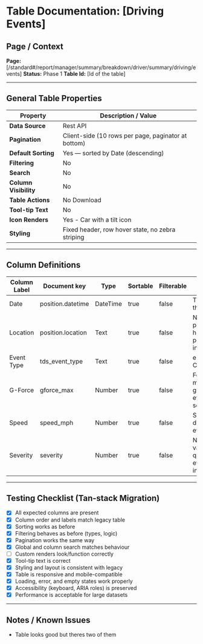 # Table Documentation: [Driving Events]

## Page / Context
**Page:** [/standard#/report/manager/summary/breakdown/driver/summary/driving/events]
**Status:** Phase 1
**Table Id:** [Id of the table]

---

## General Table Properties

| Property              | Description / Value                                                  |
|-----------------------|----------------------------------------------------------------------|
| **Data Source**       | Rest API                                                        |
| **Pagination**        | Client-side (10 rows per page, paginator at bottom)                  |
| **Default Sorting**   | Yes — sorted by Date (descending)                                    |
| **Filtering**         | No                                                                   |
| **Search**            | No                                                                   |
| **Column Visibility** | No                                                                   |
| **Table Actions**     | No Download                                                          |
| **Tool-tip Text**     | No                                                                   |
| **Icon Renders**      | Yes - Car with a tilt icon                                           |
| **Styling**           | Fixed header, row hover state, no zebra striping                     |

---

## Column Definitions

| Column Label | Document key      | Type       | Sortable | Filterable | Notes                                          |
|--------------|-------------------|------------|----------|------------|------------------------------------------------|
| Date         | position.datetime | DateTime   | true     | false      | Timestamp of the event                         |
| Location     | position.location | Text       | true     | false      | Not populated here — placeholder in table      |
| Event Type   | tds_event_type    | Text       | true     | false      | e.g., Braking, CorneringLeft                   |
| G-Force      | gforce_max        | Number     | true     | false      | Force measured in g; indicates event severity  |
| Speed        | speed_mph         | Number     | true     | false      | Speed in mph during the event                  |
| Severity     | severity          | Number     | true     | false      | Numeric value quantifying event intensity      |

---

## Testing Checklist (Tan-stack Migration)

- [x] All expected columns are present
- [x] Column order and labels match legacy table
- [x] Sorting works as before
- [x] Filtering behaves as before (types, logic)
- [x] Pagination works the same way
- [x] Global and column search matches behaviour
- [ ] Custom renders look/function correctly
- [x] Tool-tip text is correct
- [x] Styling and layout is consistent with legacy
- [x] Table is responsive and mobile-compatible
- [x] Loading, error, and empty states work properly
- [x] Accessibility (keyboard, ARIA roles) is preserved
- [x] Performance is acceptable for large datasets

---

## Notes / Known Issues

- Table looks good but theres two of them
